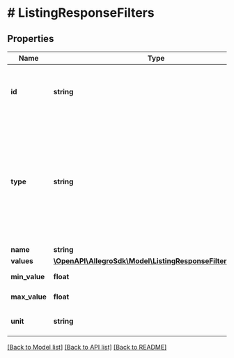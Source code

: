 # # ListingResponseFilters

## Properties

Name | Type | Description | Notes
------------ | ------------- | ------------- | -------------
**id** | **string** | Identifier of the filter. Should be used as query parameter key, optionally followed by idSuffix from parameter value (only for NUMERIC filters). | [optional]
**type** | **string** | The type of the filter:   - *MULTI* - multiple choice filter,  - *SINGLE* - single select (dropdown) filter,  - *NUMERIC* - range of numeric values (search offers with value matching this range),  - *NUMERIC_SINGLE* - single numeric value (search offers with given value matching the range defined in offer),  - *TEXT* - filter allowing user to input any text. | [optional]
**name** | **string** | Name of the filter. | [optional]
**values** | [**\OpenAPI\AllegroSdk\Model\ListingResponseFiltersValues[]**](ListingResponseFiltersValues.md) | Available filter values. | [optional]
**min_value** | **float** | Minimum valid value for filters of type NUMERIC. | [optional]
**max_value** | **float** | Maximum valid value for filters of type NUMERIC. | [optional]
**unit** | **string** | Unit of the NUMERIC/NUMERIC_SINGLE filter. | [optional]

[[Back to Model list]](../../README.md#models) [[Back to API list]](../../README.md#endpoints) [[Back to README]](../../README.md)
